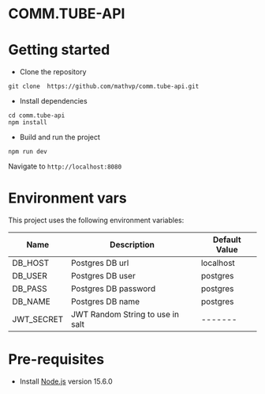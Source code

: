 # COMM.TUBE-API

# Getting started
- Clone the repository
```
git clone  https://github.com/mathvp/comm.tube-api.git
```
- Install dependencies
```
cd comm.tube-api
npm install
```
- Build and run the project
```
npm run dev
```
  Navigate to `http://localhost:8080`


# Environment vars
This project uses the following environment variables:

| Name                          | Description                         | Default Value                                  |
| ----------------------------- | ------------------------------------| -----------------------------------------------|
|DB_HOST           | Postgres DB url            | localhost      |
|DB_USER           | Postgres DB user            | postgres      |
|DB_PASS           | Postgres DB password            | postgres      |
|DB_NAME           | Postgres DB name            | postgres      |
|JWT_SECRET        | JWT Random String to use in salt | -------


# Pre-requisites
- Install [Node.js](https://nodejs.org/en/) version 15.6.0
